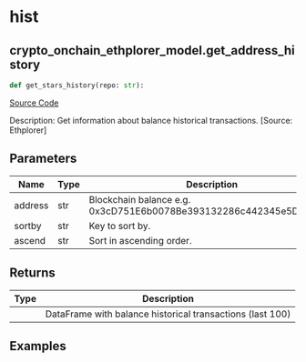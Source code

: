 # hist

## crypto_onchain_ethplorer_model.get_address_history

```python
def get_stars_history(repo: str):
```
[Source Code](https://github.com/OpenBB-finance/OpenBBTerminal/tree/main/openbb_terminal/cryptocurrency/onchain/ethplorer_model.py#L328)

Description: Get information about balance historical transactions. [Source: Ethplorer]

## Parameters

| Name | Type | Description | Default | Optional |
| ---- | ---- | ----------- | ------- | -------- |
| address | str | Blockchain balance e.g. 0x3cD751E6b0078Be393132286c442345e5DC49699 | None | False |
| sortby | str | Key to sort by. | None | False |
| ascend | str | Sort in ascending order. | None | False |

## Returns

| Type | Description |
| ---- | ----------- |
|  | DataFrame with balance historical transactions (last 100) |

## Examples

